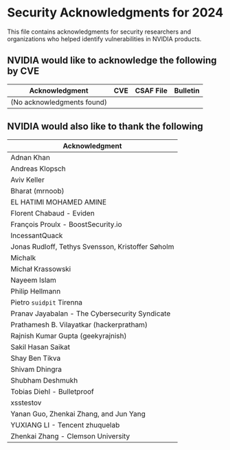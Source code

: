 # Security Acknowledgments for 2024

This file contains acknowledgments for security researchers and organizations who helped identify vulnerabilities in NVIDIA products.

## NVIDIA would like to acknowledge the following by CVE

| Acknowledgment | CVE | CSAF File | Bulletin |
|----------------|-----|-----------|----------|
| (No acknowledgments found) | | | |

## NVIDIA would also like to thank the following

| Acknowledgment |
|----------------|
| Adnan Khan |
| Andreas Klopsch |
| Aviv Keller |
| Bharat (mrnoob) |
| EL HATIMI MOHAMED AMINE |
| Florent Chabaud - Eviden |
| François Proulx - BoostSecurity.io |
| IncessantQuack |
| Jonas Rudloff, Tethys Svensson, Kristoffer Søholm |
| Michalk |
| Michał Krassowski |
| Nayeem Islam |
| Philip Hellmann |
| Pietro `suidpit` Tirenna |
| Pranav Jayabalan - The Cybersecurity Syndicate |
| Prathamesh B. Vilayatkar (hackerpratham) |
| Rajnish Kumar Gupta (geekyrajnish) |
| Sakil Hasan Saikat |
| Shay Ben Tikva |
| Shivam Dhingra |
| Shubham Deshmukh |
| Tobias Diehl - Bulletproof |
| xsstestov |
| Yanan Guo, Zhenkai Zhang, and Jun Yang |
| YUXIANG LI - Tencent zhuquelab |
| Zhenkai Zhang - Clemson University |
